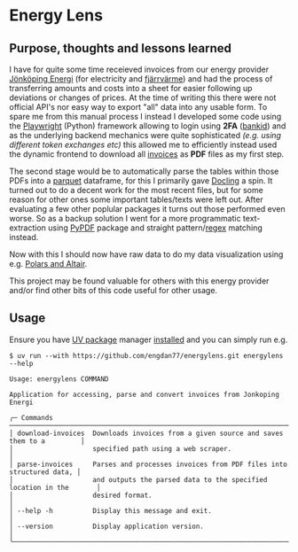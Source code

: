 # Energy Lens



## Purpose, thoughts and lessons learned

I have for quite some time receieved invoices from our energy provider [Jönköping Energi](https://jonkopingenergi.se) (for electricity and [fjärrvärme](https://sv.wikipedia.org/wiki/Fjärrvärme)) and had the process of transferring amounts and costs into a sheet for easier following up deviations or changes of prices. At the time of writing this there were not official API's nor easy way to export "all" data into any usable form. To spare me from this manual process I instead I developed some code using the [Playwright](https://playwright.dev) (Python) framework allowing to login using **2FA** ([bankid](https://www.bankid.com)) and as the underlying backend mechanics were quite sophisticated *(e.g. using different token exchanges etc)* this allowed me to efficiently instead used the dynamic frontend to download all <u>invoices</u> as **PDF** files as my first step.

The second stage would be to automatically parse the tables within those PDFs into a [parquet](https://parquet.apache.org/docs/file-format/) dataframe, for this I primarily gave [Docling](https://github.com/docling-project/docling) a spin. It turned out to do a decent work for the most recent files, but for some reason for other ones some important tables/texts were left out. After evaluating a few other poplular packages it turns out those performed even worse. So as a backup solution I went for a more programmatic text-extraction using [PyPDF](https://pypdf.readthedocs.io/en/stable/) package and straight pattern/[regex](https://en.wikipedia.org/wiki/Regular_expression) matching instead. 

Now with this I should now have raw data to do my data visualization using e.g. [Polars and Altair](https://docs.pola.rs/user-guide/misc/visualization/).

This project may be found valuable for others with this energy provider and/or find other bits of this code useful for other usage.

## Usage

Ensure you have [UV package](https://docs.astral.sh/uv/guides/install-python/) manager <u>installed</u> and you can simply run e.g.

```shell
$ uv run --with https://github.com/engdan77/energylens.git energylens --help                              

Usage: energylens COMMAND

Application for accessing, parse and convert invoices from Jonkoping Energi

╭─ Commands ────────────────────────────────────────────────────────────────────────────╮
│ download-invoices  Downloads invoices from a given source and saves them to a         │
│                    specified path using a web scraper.                                │
│ parse-invoices     Parses and processes invoices from PDF files into structured data, │
│                    and outputs the parsed data to the specified location in the       │
│                    desired format.                                                    │
│ --help -h          Display this message and exit.                                     │
│ --version          Display application version.                                       │
╰───────────────────────────────────────────────────────────────────────────────────────╯
```



